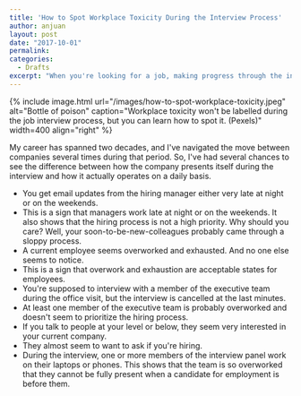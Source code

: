 ```yaml
---
title: 'How to Spot Workplace Toxicity During the Interview Process'
author: anjuan
layout: post
date: "2017-10-01"
permalink:
categories:
  - Drafts
excerpt: "When you're looking for a job, making progress through the interview process can be exciting. However, don't let it blind you to clues that the company may have a toxic workplace."
---
```


{% include image.html url="/images/how-to-spot-workplace-toxicity.jpeg" alt="Bottle of poison" caption="Workplace toxicity won't be labelled during the job interview process, but you can learn how to spot it. (Pexels)" width=400 align="right" %}

My career has spanned two decades, and I've navigated the move between companies several times during that period. So, I've had several chances to see the difference between how the company presents itself during the interview and how it actually operates on a daily basis.

* You get email updates from the hiring manager either very late at night or on the weekends.
 * This is a sign that managers work late at night or on the weekends. It also shows that the hiring process is not a high priority. Why should you care? Well, your soon-to-be-new-colleagues probably came through a sloppy process.
* A current employee seems overworked and exhausted. And no one else seems to notice.
 * This is a sign that overwork and exhaustion are acceptable states for employees.
* You're supposed to interview with a member of the executive team during the office visit, but the interview is cancelled at the last minutes.
 * At least one member of the executive team is probably overworked and doesn't seem to prioritize the hiring process.
 * If you talk to people at your level or below, they seem very interested in your current company.
  * They almost seem to want to ask if you're hiring.
* During the interview, one or more members of the interview panel work on their laptops or phones. This shows that the team is so overworked that they cannot be fully present when a candidate for employment is before them. 
